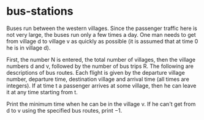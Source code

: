 # bus-stations

Buses run between the western villages. Since the passenger traffic here is not very large, the buses run only a few times a day.
One man needs to get from village d to village v as quickly as possible (it is assumed that at time 0 he is in village d).

First, the number N is entered, the total number of villages, then the village numbers d and v, followed by the number of bus trips R. The following are descriptions of bus routes. Each flight is given by the departure village number, departure time, destination village and arrival time (all times are integers). If at time t a passenger arrives at some village, then he can leave it at any time starting from t.

Print the minimum time when he can be in the village v. If he can't get from d to v using the specified bus routes, print −1.
